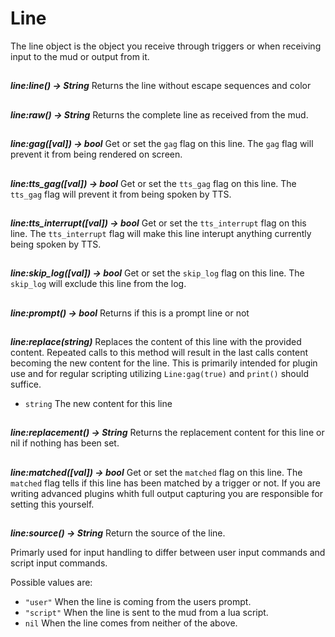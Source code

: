 # Line

The line object is the object you receive through triggers or when receiving
input to the mud or output from it.

##

***line:line() -> String***
Returns the line without escape sequences and color

##

***line:raw() -> String***
Returns the complete line as received from the mud.

##

***line:gag([val]) -> bool***
Get or set the `gag` flag on this line. The `gag` flag will prevent it from
being rendered on screen.

##

***line:tts_gag([val]) -> bool***
Get or set the `tts_gag` flag on this line. The `tts_gag` flag will prevent it
from being spoken by TTS.

##

***line:tts_interrupt([val]) -> bool***
Get or set the `tts_interrupt` flag on this line. The `tts_interrupt` flag will
make this line interupt anything currently being spoken by TTS.

##

***line:skip_log([val]) -> bool***
Get or set the `skip_log` flag on this line. The `skip_log` will exclude this
line from the log.

##

***line:prompt() -> bool***
Returns if this is a prompt line or not

##

***line:replace(string)***
Replaces the content of this line with the provided content.  Repeated calls to
this method will result in the last calls content becoming the new content for
the line. This is primarily intended for plugin use and for regular scripting
utilizing `Line:gag(true)` and `print()` should suffice.

- `string`  The new content for this line

##

***line:replacement() -> String***
Returns the replacement content for this line or nil if nothing has been set.

##

***line:matched([val]) -> bool***
Get or set the `matched` flag on this line. The `matched` flag tells if this line
has been matched by a trigger or not. If you are writing advanced plugins whith
full output capturing you are responsible for setting this yourself.

##

***line:source() -> String***
Return the source of the line.

Primarly used for input handling to differ between user input commands and
script input commands.

Possible values are:

- `"user"`    When the line is coming from the users prompt.
- `"script"`  When the line is sent to the mud from a lua script.
- `nil`       When the line comes from neither of the above.
